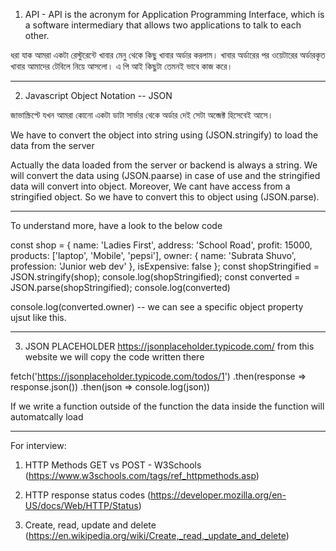 1. API - API is the acronym for Application Programming Interface, which is a software intermediary that allows two applications to talk to each other.

ধরা যাক আমরা একটা রেস্টুরেন্টে খাবার মেনু থেকে কিছু খাবার অর্ডার করলাম। খাবার অর্ডারের পর ওয়েটারের অর্ডারকৃত খাবার আমাদের টেবিলে নিয়ে আসলো। এ পি আই কিছুটা তেমনই ভাবে কাজ করে।

----------------------------------------------
2.  Javascript Object Notation -- JSON

জাভাস্ক্রিপ্টে যখন আমরা কোনো একটা ডাটা সার্ভার থেকে অর্ডার দেই সেটা অব্জেক্ট হিসেবেই আসে।

We have to convert the object into string using 
(JSON.stringify) to load the data from the server

Actually the data loaded from the server or backend is always a string. We will convert the data using (JSON.paarse) in case of use and the stringified data will convert into object. Moreover, We cant have access from a stringified object. So we have to convert this to object using (JSON.parse). 
*******************************************
To understand more, have a look to the below code


const shop = {
    name: 'Ladies First',
    address: 'School Road',
    profit: 15000,
    products: ['laptop', 'Mobile', 'pepsi'],
    owner: {
        name: 'Subrata Shuvo',
        profession: 'Junior web dev'
    },
    isExpensive: false
};
const shopStringified = JSON.stringify(shop);
console.log(shopStringified);
const converted = JSON.parse(shopStringified);
console.log(converted)

console.log(converted.owner) --  we can see a specific object property ujsut like this.


-----------------------------------------------------

3. JSON PLACEHOLDER 
https://jsonplaceholder.typicode.com/ from this website we will copy the code written there

fetch('https://jsonplaceholder.typicode.com/todos/1')
  .then(response => response.json())
  .then(json => console.log(json))


  If we write a function outside of the function the data inside the function will automatcally load


  ------------------------------------------------
For interview:

1. HTTP Methods GET vs POST - W3Schools (https://www.w3schools.com/tags/ref_httpmethods.asp)

2. HTTP response status codes (https://developer.mozilla.org/en-US/docs/Web/HTTP/Status)

3. Create, read, update and delete (https://en.wikipedia.org/wiki/Create,_read,_update_and_delete)
